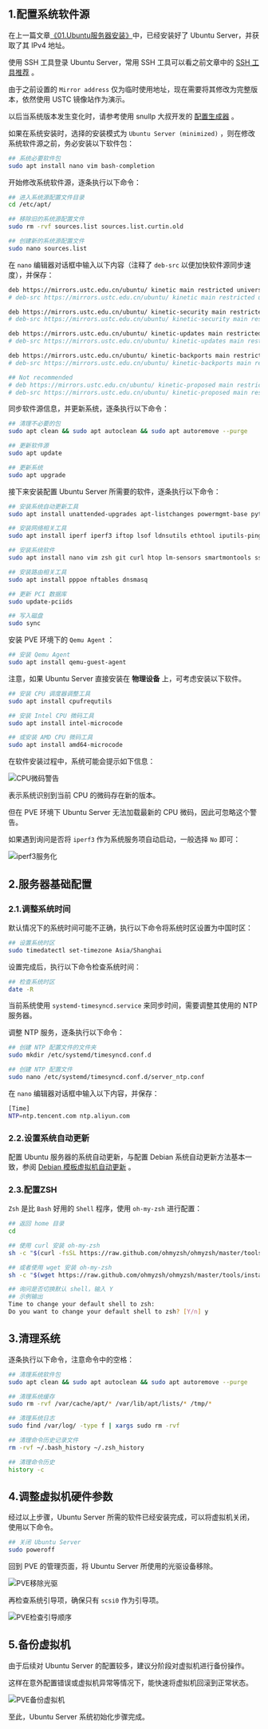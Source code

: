 ## 1.配置系统软件源

在上一篇文章[《01.Ubuntu服务器安装》](./01.Ubuntu服务器安装.md)中，已经安装好了 Ubuntu Server，并获取了其 IPv4 地址。  

使用 SSH 工具登录 Ubuntu Server，常用 SSH 工具可以看之前文章中的 [SSH 工具推荐](https://gitee.com/callmer/pve_toss_notes/blob/master/1.PVE系统安装.md#03ssh工具) 。  

由于之前设置的 `Mirror address` 仅为临时使用地址，现在需要将其修改为完整版本，依然使用 USTC 镜像站作为演示。  

以后当系统版本发生变化时，请参考使用 snullp 大叔开发的 [配置生成器](https://mirrors.ustc.edu.cn/repogen/) 。  

如果在系统安装时，选择的安装模式为 `Ubuntu Server (minimized)` ，则在修改系统软件源之前，务必安装以下软件包：

```bash
## 系统必要软件包
sudo apt install nano vim bash-completion
```

开始修改系统软件源，逐条执行以下命令：

```bash
## 进入系统源配置文件目录
cd /etc/apt/

## 移除旧的系统源配置文件
sudo rm -rvf sources.list sources.list.curtin.old

## 创建新的系统源配置文件
sudo nano sources.list
```

在 `nano` 编辑器对话框中输入以下内容（注释了 `deb-src` 以便加快软件源同步速度），并保存：

```bash
deb https://mirrors.ustc.edu.cn/ubuntu/ kinetic main restricted universe multiverse
# deb-src https://mirrors.ustc.edu.cn/ubuntu/ kinetic main restricted universe multiverse

deb https://mirrors.ustc.edu.cn/ubuntu/ kinetic-security main restricted universe multiverse
# deb-src https://mirrors.ustc.edu.cn/ubuntu/ kinetic-security main restricted universe multiverse

deb https://mirrors.ustc.edu.cn/ubuntu/ kinetic-updates main restricted universe multiverse
# deb-src https://mirrors.ustc.edu.cn/ubuntu/ kinetic-updates main restricted universe multiverse

deb https://mirrors.ustc.edu.cn/ubuntu/ kinetic-backports main restricted universe multiverse
# deb-src https://mirrors.ustc.edu.cn/ubuntu/ kinetic-backports main restricted universe multiverse

## Not recommended
# deb https://mirrors.ustc.edu.cn/ubuntu/ kinetic-proposed main restricted universe multiverse
# deb-src https://mirrors.ustc.edu.cn/ubuntu/ kinetic-proposed main restricted universe multiverse
```

同步软件源信息，并更新系统，逐条执行以下命令：

```bash
## 清理不必要的包
sudo apt clean && sudo apt autoclean && sudo apt autoremove --purge

## 更新软件源
sudo apt update

## 更新系统
sudo apt upgrade
```

接下来安装配置 Ubuntu Server 所需要的软件，逐条执行以下命令：

```bash
## 安装系统自动更新工具
sudo apt install unattended-upgrades apt-listchanges powermgmt-base python3-gi

## 安装网络相关工具
sudo apt install iperf iperf3 iftop lsof ldnsutils ethtool iputils-ping

## 安装系统软件
sudo apt install nano vim zsh git curl htop lm-sensors smartmontools sshguard tmux cron

## 安装路由相关工具
sudo apt install pppoe nftables dnsmasq

## 更新 PCI 数据库
sudo update-pciids

## 写入磁盘
sudo sync

```

安装 PVE 环境下的 `Qemu Agent` ：

```bash
## 安装 Qemu Agent
sudo apt install qemu-guest-agent
```  

注意，如果 Ubuntu Server 直接安装在 **物理设备** 上，可考虑安装以下软件。

```bash
## 安装 CPU 调度器调整工具
sudo apt install cpufrequtils

## 安装 Intel CPU 微码工具
sudo apt install intel-microcode

## 或安装 AMD CPU 微码工具
sudo apt install amd64-microcode
```

在软件安装过程中，系统可能会提示如下信息：  

![CPU微码警告](img/p02/u_cpu_microcode_warning.png)

表示系统识别到当前 CPU 的微码存在新的版本。  

但在 PVE 环境下 Ubuntu Server 无法加载最新的 CPU 微码，因此可忽略这个警告。  

如果遇到询问是否将 `iperf3` 作为系统服务项自动启动，一般选择 `No` 即可：  

![iperf3服务化](img/p02/u_iperf3_deamon.png)

## 2.服务器基础配置

### 2.1.调整系统时间

默认情况下的系统时间可能不正确，执行以下命令将系统时区设置为中国时区：

```bash
## 设置系统时区
sudo timedatectl set-timezone Asia/Shanghai
```

设置完成后，执行以下命令检查系统时间：

```bash
## 检查系统时区
date -R
```

当前系统使用 `systemd-timesyncd.service` 来同步时间，需要调整其使用的 NTP 服务器。  

调整 NTP 服务，逐条执行以下命令：  

```bash
## 创建 NTP 配置文件的文件夹
sudo mkdir /etc/systemd/timesyncd.conf.d

## 创建 NTP 配置文件
sudo nano /etc/systemd/timesyncd.conf.d/server_ntp.conf
```

在 `nano` 编辑器对话框中输入以下内容，并保存：  

```bash
[Time]
NTP=ntp.tencent.com ntp.aliyun.com
```

### 2.2.设置系统自动更新

配置 Ubuntu 服务器的系统自动更新，与配置 Debian 系统自动更新方法基本一致，参阅 [Debian 模板虚拟机自动更新](https://gitee.com/callmer/pve_toss_notes/blob/master/5.PVE制作虚拟机模板.md#17配置系统自动更新) 。

### 2.3.配置ZSH

`Zsh` 是比 `Bash` 好用的 `Shell` 程序，使用 `oh-my-zsh` 进行配置：

```bash
## 返回 home 目录
cd

## 使用 curl 安装 oh-my-zsh
sh -c "$(curl -fsSL https://raw.github.com/ohmyzsh/ohmyzsh/master/tools/install.sh)"

## 或者使用 wget 安装 oh-my-zsh
sh -c "$(wget https://raw.github.com/ohmyzsh/ohmyzsh/master/tools/install.sh -O -)"

## 询问是否切换默认 shell，输入 Y
## 示例输出
Time to change your default shell to zsh:
Do you want to change your default shell to zsh? [Y/n] y
```

## 3.清理系统

逐条执行以下命令，注意命令中的空格：

```bash
## 清理系统软件包
sudo apt clean && sudo apt autoclean && sudo apt autoremove --purge

## 清理系统缓存
sudo rm -rvf /var/cache/apt/* /var/lib/apt/lists/* /tmp/*

## 清理系统日志
sudo find /var/log/ -type f | xargs sudo rm -rvf

## 清理命令历史记录文件
rm -rvf ~/.bash_history ~/.zsh_history

## 清理命令历史
history -c
```

## 4.调整虚拟机硬件参数

经过以上步骤，Ubuntu Server 所需的软件已经安装完成，可以将虚拟机关闭，使用以下命令。

```bash
## 关闭 Ubuntu Server
sudo poweroff
```

回到 PVE 的管理页面，将 Ubuntu Server 所使用的光驱设备移除。

![PVE移除光驱](img/p02/u_pve_remove_iso.png)

再检查系统引导项，确保只有 `scsi0` 作为引导项。  

![PVE检查引导顺序](img/p02/u_pve_check_booting_order.png)

## 5.备份虚拟机

由于后续对 Ubuntu Server 的配置较多，建议分阶段对虚拟机进行备份操作。  

这样在意外配置错误或虚拟机异常等情况下，能快速将虚拟机回滚到正常状态。  

![PVE备份虚拟机](img/p02/u_pve_backup_vm.png)

至此，Ubuntu Server 系统初始化步骤完成。